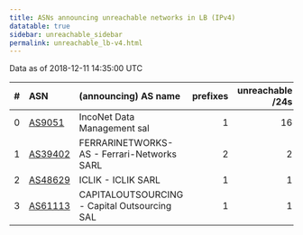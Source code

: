 ```yaml
---
title: ASNs announcing unreachable networks in LB (IPv4)
datatable: true
sidebar: unreachable_sidebar
permalink: unreachable_lb-v4.html
---
```


Data as of 2018-12-11 14:35:00 UTC


<div class="datatable-begin"></div>

|   # | ASN                                    | (announcing) AS name                         |   prefixes |   unreachable /24s |
|----:|:---------------------------------------|:---------------------------------------------|-----------:|-------------------:|
|   0 | [AS9051](unreachable_AS9051-v4.html)   | IncoNet Data Management sal                  |          1 |                 16 |
|   1 | [AS39402](unreachable_AS39402-v4.html) | FERRARINETWORKS-AS - Ferrari-Networks SARL   |          2 |                  2 |
|   2 | [AS48629](unreachable_AS48629-v4.html) | ICLIK - ICLIK SARL                           |          1 |                  1 |
|   3 | [AS61113](unreachable_AS61113-v4.html) | CAPITALOUTSOURCING - Capital Outsourcing SAL |          1 |                  1 |

<div class="datatable-end"></div>